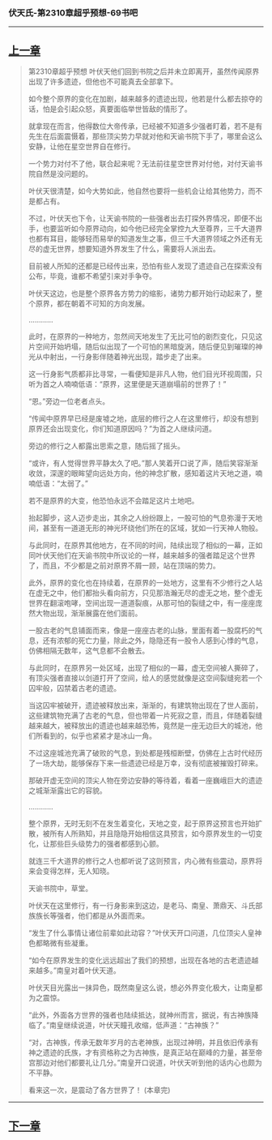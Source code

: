 ### 伏天氏-第2310章超乎预想-69书吧

--------
[上一章](./badc8275985e31f980a473a129fcfadf.md)
--------


>
>
>
>第2310章超乎预想
>叶伏天他们回到书院之后并未立即离开，虽然传闻原界出现了许多遗迹，但他也不可能真去全部拿下。
>
>如今整个原界的变化在加剧，越来越多的遗迹出现，他若是什么都去掠夺的话，怕是会引起众怒，真要面临举世皆敌的情形了。
>
>就拿现在而言，他得数位大帝传承，已经被不知道多少强者盯着，若不是有先生在后面震慑着，那些顶尖势力早就对他和天谕书院下手了，哪里会这么安静，让他在星空世界自在修行。
>
>一个势力对付不了他，联合起来呢？无法前往星空世界对付他，对付天谕书院自然是没问题的。
>
>叶伏天很清楚，如今大势如此，他自然也要将一些机会让给其他势力，而不是都占有。
>
>不过，叶伏天也下令，让天谕书院的一些强者出去打探外界情况，即便不出手，也要监听如今原界动向，如今他已经完全掌控九大至尊界，三千大道界也都有耳目，能够轻而易举的知道发生之事，但三千大道界领域之外还有无尽的虚无世界，想要知道外界发生了什么，需要将人派出去。
>
>目前被人所知的还都是已经传出来，恐怕有些人发现了遗迹自己在探索没有公布，毕竟，谁都不希望引来对手争夺。
>
>叶伏天这边，也是整个原界各方势力的缩影，诸势力都开始行动起来了，整个原界，都在朝着不可知的方向发展。
>
>…………
>
>此时，在原界的一种地方，忽然间天地发生了无比可怕的剧烈变化，只见这片空间开始坍塌，随后似出现了一个可怕的黑暗旋涡，随后便见到璀璨的神光从中射出，一行身影伴随着神光出现，踏步走了出来。
>
>这一行身影气质都非比寻常，一看便知是非凡人物，他们目光环视周围，只听为首之人喃喃低语：“原界，这里便是天道崩塌前的世界了！”
>
>“恩。”旁边一位老者点头。
>
>“传闻中原界早已经是废墟之地，底层的修行之人在这里修行，却没有想到原界还会出现变化，你们知道原因吗？”为首之人继续问道。
>
>旁边的修行之人都露出思索之意，随后摇了摇头。
>
>“或许，有人觉得世界平静太久了吧。”那人笑着开口说了声，随后笑容渐渐收敛，深邃的眼眸望向远处方向，他的神念扩散，感知着这片天地之道，喃喃低语：“太弱了。”
>
>若不是原界的大变，他恐怕永远不会踏足这片土地吧。
>
>抬起脚步，这人迈步走出，其余之人纷纷跟上，一股可怕的气息弥漫于天地间，甚至有一道道无形的神光环绕他们所在的区域，犹如一行天神人物般。
>
>与此同时，在原界其他地方，在不同的时间，陆续出现了相似的一幕，正如同叶伏天他们在天谕书院中所议论的一样，越来越多的强者踏足这个世界了，而且，不少都是之前对原界不屑一顾，站在顶端的势力。
>
>此外，原界的变化也在持续着，在原界的一处地方，这里有不少修行之人站在虚无之中，他们都抬头看向前方，只见那浩瀚无尽的虚无之地，整个虚无世界在翻滚咆哮，空间出现一道道裂痕，从那可怕的裂缝之中，有一座座庞然大物出现，渐渐展露在他们面前。
>
>一股古老的气息铺面而来，像是一座座古老的山脉，里面有着一股腐朽的气息，还有浓郁的死亡力量，除此之外，隐隐还有一股令人感到心悸的气息，仿佛相隔无数年，这气息都不会散去。
>
>与此同时，在原界另一处区域，出现了相似的一幕，虚无空间被人撕碎了，有顶尖强者直接以剑道打开了空间，给人的感觉就像是这空间裂缝宛若一个囚牢般，囚禁着古老的遗迹。
>
>当这囚牢被破开，遗迹被释放出来，渐渐的，有建筑物出现在了世人面前，这些建筑物充满了古老的气息，但也带着一片死寂之意，而且，伴随着裂缝越来越大，被释放出的遗迹也越来越恐怖，竟然是一座无边巨大的城池，他们所看到的，似乎也紧紧才是冰山一角。
>
>不过这座城池充满了破败的气息，到处都是残桓断壁，仿佛在上古时代经历了一场大劫，能够保存下来一些遗迹已经是万幸，没有彻底被摧毁打碎来。
>
>那破开虚无空间的顶尖人物在旁边安静的等待着，看着一座巍峨巨大的遗迹之城渐渐露出它的容貌。
>
>…………
>
>整个原界，无时无刻不在发生着变化，天地之变，起于原界这预言也开始扩散，被所有人所熟知，并且隐隐开始相信这具预言，如今原界发生的一切变化，让那些巨头级势力的强者都感到心颤。
>
>就连三千大道界的修行之人也都听说了这则预言，内心微有些震动，原界将来会变得怎样，无人知晓。
>
>天谕书院中，草堂。
>
>叶伏天在这里修行，有一行身影来到这边，是老马、南皇、萧鼎天、斗氏部族族长等强者，他们都是从外面而来。
>
>“发生了什么事情让诸位前辈如此动容？”叶伏天开口问道，几位顶尖人皇神色都略微有些凝重。
>
>“如今在原界发生的变化远远超出了我们的预想，出现在各地的古老遗迹越来越多。”南皇对着叶伏天道。
>
>叶伏天目光露出一抹异色，既然南皇这么说，想必外界变化极大，让南皇都为之震惊。
>
>“此外，外面各方世界的强者也陆续抵达，就神州而言，据说，有古神族降临了。”南皇继续说道，叶伏天瞳孔收缩，低声道：“古神族？”
>
>“对，古神族，传承无数年岁月的古老神族，出现过神明，并且依旧传承有神之遗迹的氏族，才有资格称之为古神族，是真正站在巅峰的力量，甚至帝宫那边对他们都要礼让几分。”南皇开口说道，叶伏天听到他的话内心也颇为不平静。
>
>看来这一次，是震动了各方世界了！
>(本章完)
>
>

--------
[下一章](./397aea1eece9947ff06209fa0d91d34d.md)
--------
